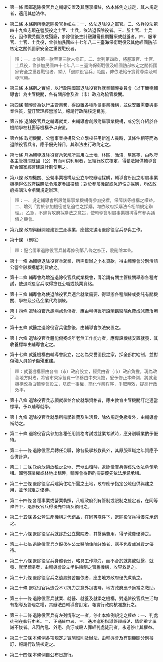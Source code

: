 * 第一條 國軍退除役官兵之輔導安置及其應享權益，依本條例之規定，其未規定者，適用其他法律。

* 第二條 本條例所稱退除役官兵如左：一、依法退除役之軍官。二、依兵役法第四十九條志願在營服役之士官、士兵，依法退伍除役者。三、服士官、士兵役，因作戰受傷致成殘廢，於除役後生計艱難需長期醫療或就養者。四、服軍官、士官、士兵役，曾參加民國四十七年八二三臺海保衛戰役及其他經國防部核定之關係國家安全之重要戰役者。

> 釋：一、本條第一款至第三款未修正。二、增列第四款，將服軍官、士官、士兵役，曾參加民國四十七年八二三臺海保衛戰役及經國防部核定之關係國家安全之重要戰役者，納入「退除役官兵」範圍，俾依法給予實質尊崇及輔導照顧。

* 第三條 本條例之實施，以行政院國軍退除役官兵就業輔導委員會（以下簡稱輔導會）為主管機關，各有關部會及省（市）政府為協管機關。

* 第四條 輔導會為執行主管業務，得設置各種附屬事業機構，並依安置需要與事業性質，釐訂管理經營辦法，報請行政院核定實施。

* 第五條 退除役官兵之輔導就業，由輔導會創設附屬事業機構，或分別介紹於各機關學校社團等機構予以安置。

* 第六條 政府機關、公營事業機構及公立學校任用新進人員時，其條件相等而為退除役官兵者，應予優先錄用，其辦法由行政院定之。

* 第七條 凡為輔導退除役官兵就業所需用之土地、林區、池沼、礦區等，由政府各主管機關就國（公）有而可供利用者，呈經行政院核定，得依法撥供輔導會配合國家經濟建設計劃使用之。

* 第八條 政府機關、公營事業機構及公立學校辦理採購，輔導會所設之附屬事業機構得依政府採購法令規定參加投標；對於參加機密或急迫性之採購，均依政府採購法令相關規定辦理。

> 釋：一、規定輔導會所設附屬事業機構得參加投標，保障該等機構之權益。二、增列「對於參加機密或急迫性之採購，均依政府採購法令相關規定辦理。」乙節，不違背攻府採購法之意旨，使輔導會附屬事業機構得有參與議價之機會。

* 第九條 政府興辦開發建設生產事業，應儘先遴用退除役官兵參與工作。

* 第十條 （刪除）

> 釋：配合國軍退除役官兵輔導條例第八條之修正，爰刪除本條。

* 第十一條 為輔導退除役官兵就業，所需舉辦之小本貸款，得由輔導會分別洽請公營金融機構低利貸放之。

* 第十二條 輔導會為增進退除役官兵就業機會，得洽請有關主管機關舉辦各種考試，使退除役官兵取得擔任公職或執業資格。

* 第十三條 輔導會為使退除役官兵適合就業需要，得舉辦各種訓練或委託有關機關、學校及公私企業代為訓練。

* 第十四條 退除役官兵患病或負傷者，應由輔導會所設榮民醫院免費或減費治療之。

* 第十五條 就醫之退除役官兵健愈後，由輔導會依法安置之。

* 第十六條 退除役官兵體能傷殘或年老無工作能力者，應專設機構安置就養，其收養標準由輔導會定之。

* 第十七條 就養機構由輔導會設立，定名為榮譽國民之家，採全部供給制，並對傷殘人員酌予傷殘重建。

> 釋：就養機構原由各省（市）政府設立，經費由省（市）政府負擔，現為改善地方財政，將省市榮家經費一律移由中央負擔，爰予修正本條例，將就養機構改為由輔導會設立，以統一事權，簡化作業程序，爭取時效，提高行政效率。

* 第十八條 退除役官兵志願就學並合於就學資格者，應由教育主管機關訂定適當標準，予以輔導就學。

* 第十九條 退除役官兵就學所需學雜費及生活費，除依規定免繳者外，由輔導會補助之。

* 第二十條 退除役官兵參加各種任用資格考試或就業考試時，應分別職業酌予優待。

* 第二十一條 退除役官兵轉任公職，除各級學校教員外，其原服軍職之年資應予合併計算。

* 第二十二條 政府放領放租之公地、荒地出租時，退除役官兵得優先依法承領承租。國營礦業權或林地出租時，輔導會得斟酌需要優先依法承領承租。

* 第二十三條 退除役官兵建築住宅所需之土地，政府應予指定公地租供興建之用，並予減租之優待。

* 第二十四條 各種事業或營業執照，凡經政府列有管制或限制之規定者，在同等條件下，退除役官兵得優先申請及領用之。

* 第二十五條 各公營生產機構之代銷品，在同等條件下，退除役官兵得優先承銷之。

* 第二十六條 退除役官兵就診於公立醫院者，其醫藥費用，得予減費優待之。

* 第二十七條 退除役官兵之配偶在公立醫院住院分娩者，應予免費或減費之優待。

* 第二十八條 退除役官兵身體衰弱，略具工作能力，而不合於就業或就醫、就養、就學標準者，由輔導會設立半供給制之習藝機構，收容救助之。

* 第二十九條 退除役官兵之遺屬貧苦無依者，應由地方政府優先救助之。

* 第三十條 退除役官兵遭受不可抗力之意外災害時，地方政府應予適當之救助。

* 第三十一條 退除役官兵就業、就醫、就養及就學之機構，對退除役官兵生活均有指導及管理之權，其辦法由輔導會訂定，報請行政院核准施行之。

* 第三十二條 退除役官兵有左列情形之一者，停止本條例規定之權益：一、判處徒刑在執行中者。二、正通緝中者。三、迭次違犯指導管理辦法，情節重大屢誡不悛者。凡因內亂、外患、貪汙或殺人罪經判處徒刑者，永遠停止其權益。

* 第三十三條 本條例各項規定之實施細則及辦法，由輔導會及有關機關分別擬訂，報請行政院核定之。

* 第三十四條 本條例自公布日施行。

